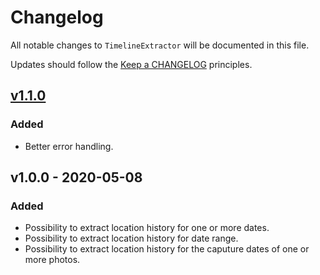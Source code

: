 # Changelog

All notable changes to `TimelineExtractor` will be documented in this file.

Updates should follow the [Keep a CHANGELOG](http://keepachangelog.com/) principles.

## [v1.1.0](https://github.com/Stadly/TimelineExtractor/compare/v1.0.0...v1.1.0)

### Added
- Better error handling.

## v1.0.0 - 2020-05-08

### Added
- Possibility to extract location history for one or more dates.
- Possibility to extract location history for date range.
- Possibility to extract location history for the caputure dates of one or more photos.
